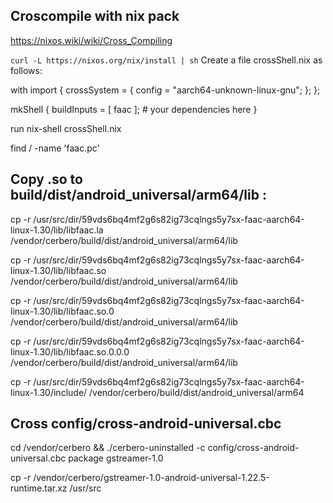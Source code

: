 
## Croscompile with nix pack 
https://nixos.wiki/wiki/Cross_Compiling

`
curl -L https://nixos.org/nix/install | sh
`
Create a file crossShell.nix as follows:

with import <nixpkgs> {
  crossSystem = {
    config = "aarch64-unknown-linux-gnu";
  };
};

mkShell {
  buildInputs = [ faac ]; # your dependencies here
}

run 
nix-shell crossShell.nix


find / -name 'faac.pc'

## Copy .so to build/dist/android_universal/arm64/lib :


 cp -r /usr/src/dir/59vds6bq4mf2g6s82ig73cqlngs5y7sx-faac-aarch64-linux-1.30/lib/libfaac.la /vendor/cerbero/build/dist/android_universal/arm64/lib

 cp -r /usr/src/dir/59vds6bq4mf2g6s82ig73cqlngs5y7sx-faac-aarch64-linux-1.30/lib/libfaac.so /vendor/cerbero/build/dist/android_universal/arm64/lib

 cp -r /usr/src/dir/59vds6bq4mf2g6s82ig73cqlngs5y7sx-faac-aarch64-linux-1.30/lib/libfaac.so.0 /vendor/cerbero/build/dist/android_universal/arm64/lib

cp -r /usr/src/dir/59vds6bq4mf2g6s82ig73cqlngs5y7sx-faac-aarch64-linux-1.30/lib/libfaac.so.0.0.0 /vendor/cerbero/build/dist/android_universal/arm64/lib

cp -r /usr/src/dir/59vds6bq4mf2g6s82ig73cqlngs5y7sx-faac-aarch64-linux-1.30/include/ /vendor/cerbero/build/dist/android_universal/arm64

## Cross config/cross-android-universal.cbc

cd /vendor/cerbero && ./cerbero-uninstalled -c config/cross-android-universal.cbc package gstreamer-1.0

cp -r /vendor/cerbero/gstreamer-1.0-android-universal-1.22.5-runtime.tar.xz  /usr/src